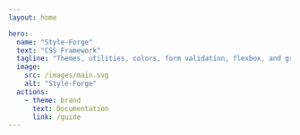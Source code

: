 ```yaml
---
layout: home

hero:
  name: "Style-Forge"
  text: "CSS Framework"
  tagline: "Themes, utilities, colors, form validation, flexbox, and grid for creating responsive websites"
  image:
    src: /images/main.svg
    alt: "Style-Forge"
  actions:
    - theme: brand
      text: Documentation
      link: /guide
---
```


<style>
.VPContent.is-home {
  display: flex;
  align-items: center;
}

.VPContent.is-home .VPHome {
  margin: 0;
  flex-grow: 1;
}
</style>
